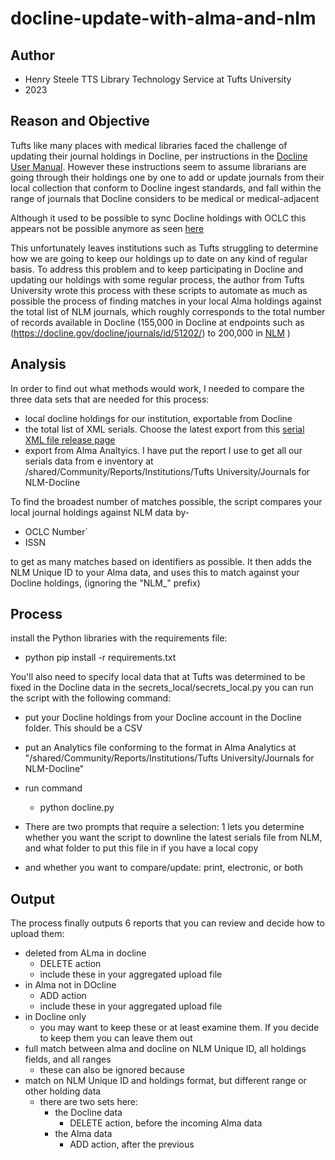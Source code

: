 # docline-update-with-alma-and-nlm

## Author
- Henry Steele TTS Library Technology Service at Tufts University
- 2023

## Reason and Objective
Tufts like many places with medical libraries faced the challenge of updating their journal holdings in Docline, per instructions in the [Docline User Manual](https://www.nlm.nih.gov/docline/docline_manual/DOCLINE_manual.pdf).   However these instructions seem to assume librarians are going through their holdings one by one to add or update journals from their local collection that conform to Docline ingest standards, and fall within the range of journals that Docline considers to be medical or medical-adjacent

Although it used to be possible to sync Docline holdings with OCLC this appears not be possible anymore as seen [here](https://info.opal-libraries.org/c.php?g=489325&p=8492743)

This unfortunately leaves institutions such as Tufts struggling to determine how we are going to keep our holdings up to date on any kind of regular basis.  To address this problem and to keep participating in Docline and updating our holdings with some regular process, the author from Tufts University wrote this process with these scripts to automate as much as possible the process of finding matches in your local Alma holdings against the total list of NLM journals, which roughly corresponds to the total number of records available in Docline (155,000 in Docline at endpoints such as (https://docline.gov/docline/journals/id/51202/) to 200,000 in [NLM](https://catalog.nlm.nih.gov/discovery/search?vid=01NLM_INST:01NLM_INST) )

## Analysis
In order to find out what methods would work, I needed to compare the three data sets that are needed for this process:
- local docline holdings for our institution, exportable from Docline
- the total list of XML serials.  Choose the latest export from this  [serial XML file release page](https://ftp.nlm.nih.gov/projects/serfilelease/)
- export from Alma Analtyics.  I have put the report I use to get all our serials data from e inventory at /shared/Community/Reports/Institutions/Tufts University/Journals for NLM-Docline

To find the broadest number of matches possible, the script compares your local journal holdings against NLM data by-
- OCLC Number`
- ISSN

to get as many matches based on identifiers as possible.  It then adds the NLM Unique ID to your Alma data, and uses this to match against your Docline holdings, (ignoring the "NLM_" prefix)

## Process

install the Python libraries  with the requirements file:
- python pip install -r requirements.txt

You'll also need to specify local data that at Tufts was determined to be fixed in the Docline data in the secrets_local/secrets_local.py
you can run the script with the following command:
- put your Docline holdings from your Docline account in the Docline folder.  This should be a CSV
- put an Analytics file conforming to the format in Alma Analytics at "/shared/Community/Reports/Institutions/Tufts University/Journals for NLM-Docline"
- run command
  - python docline.py

- There are two prompts that require a selection:  1 lets you determine whether you want the script to downline the latest serials file from NLM, and
what folder to put this file in if you have a local copy

- and whether you want to compare/update: print, electronic, or both


## Output



The process finally outputs 6 reports that you can review and decide how to upload them:

- deleted from ALma in docline
  - DELETE action
  - include these in your aggregated upload file
- in Alma not in DOcline
  - ADD action
  - include these in your aggregated upload file
- in Docline only
  - you may want to keep these or at least examine them.  If you decide to keep them you can leave them out
- full match between alma and docline on NLM Unique ID, all holdings fields, and all ranges
  - these can also be ignored because 
- match on NLM Unique ID and holdings format, but different range or other holding data
  - there are two sets here:
    - the Docline data
      - DELETE action, before the incoming Alma data
	- the Alma data
	  - ADD action, after the previous
